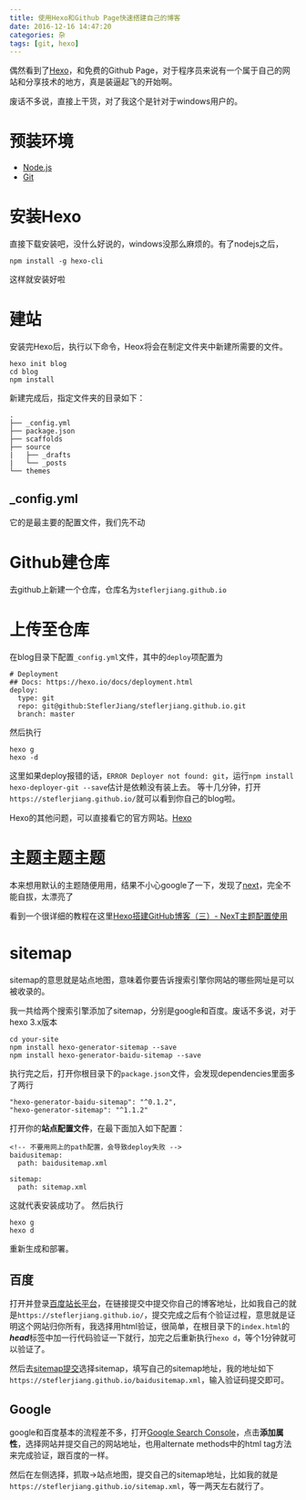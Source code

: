 ```yaml
---
title: 使用Hexo和Github Page快速搭建自己的博客
date: 2016-12-16 14:47:20
categories: 杂
tags: [git, hexo]
---
```

偶然看到了[Hexo](https://hexo.io/zh-cn/)，和免费的Github Page，对于程序员来说有一个属于自己的网站和分享技术的地方，真是装逼起飞的开始啊。

废话不多说，直接上干货，对了我这个是针对于windows用户的。
<!--more-->
# 预装环境
- [Node.js](http://nodejs.org/)
- [Git](http://git-scm.com/)

# 安装Hexo
直接下载安装吧，没什么好说的，windows没那么麻烦的。有了nodejs之后，
``` shell
npm install -g hexo-cli
```
这样就安装好啦

# 建站
安装完Hexo后，执行以下命令，Heox将会在制定文件夹中新建所需要的文件。
``` shell
hexo init blog
cd blog
npm install
```
新建完成后，指定文件夹的目录如下：
```
.
├── _config.yml
├── package.json
├── scaffolds
├── source
|   ├── _drafts
|   └── _posts
└── themes
```
## _config.yml
它的是最主要的配置文件，我们先不动

# Github建仓库
去github上新建一个仓库，仓库名为`steflerjiang.github.io`

# 上传至仓库
在blog目录下配置`_config.yml`文件，其中的`deploy`项配置为
```
# Deployment
## Docs: https://hexo.io/docs/deployment.html
deploy:
  type: git
  repo: git@github:SteflerJiang/steflerjiang.github.io.git
  branch: master
```

然后执行
```
hexo g
hexo -d
```
这里如果deploy报错的话，`ERROR Deployer not found: git`，运行`npm install hexo-deployer-git --save`估计是依赖没有装上去。
等十几分钟，打开`https://steflerjiang.github.io/`就可以看到你自己的blog啦。

Hexo的其他问题，可以直接看它的官方网站。[Hexo](https://hexo.io/zh-cn/)

# 主题主题主题
本来想用默认的主题随便用用，结果不小心google了一下，发现了[next](http://theme-next.iissnan.com/)，完全不能自拔，太漂亮了

看到一个很详细的教程在这里[Hexo搭建GitHub博客（三）- NexT主题配置使用](https://zhiho.github.io/2015/09/29/hexo-next/)

# sitemap
sitemap的意思就是站点地图，意味着你要告诉搜索引擎你网站的哪些网址是可以被收录的。

我一共给两个搜索引擎添加了sitemap，分别是google和百度。废话不多说，对于hexo 3.x版本
```
cd your-site
npm install hexo-generator-sitemap --save
npm install hexo-generator-baidu-sitemap --save
```
执行完之后，打开你根目录下的`package.json`文件，会发现dependencies里面多了两行
```
"hexo-generator-baidu-sitemap": "^0.1.2",
"hexo-generator-sitemap": "^1.1.2"
```
打开你的**站点配置文件**，在最下面加入如下配置：
```
<!-- 不要用网上的path配置，会导致deploy失败 -->
baidusitemap:
  path: baidusitemap.xml

sitemap:
  path: sitemap.xml
```

这就代表安装成功了。
然后执行
```
hexo g
hexo d
```
重新生成和部署。

## 百度
打开并登录[百度站长平台](http://zhanzhang.baidu.com/linksubmit/url)，在链接提交中提交你自己的博客地址，比如我自己的就是`https://steflerjiang.github.io/`，提交完成之后有个验证过程，意思就是证明这个网站归你所有，我选择用html验证，很简单，在根目录下的`index.html`的***head***标签中加一行代码验证一下就行，加完之后重新执行`hexo d`，等个1分钟就可以验证了。

然后去[sitemap提交](http://zhanzhang.baidu.com/linksubmit/index?tab=sitemap)选择sitemap，填写自己的sitemap地址，我的地址如下`https://steflerjiang.github.io/baidusitemap.xml`，输入验证码提交即可。

## Google
google和百度基本的流程差不多，打开[Google Search Console](https://www.google.com/webmasters/tools/home?hl=zh-CN)，点击**添加属性**，选择网站并提交自己的网站地址，也用alternate methods中的html tag方法来完成验证，跟百度的一样。

然后在左侧选择，抓取->站点地图，提交自己的sitemap地址，比如我的就是`https://steflerjiang.github.io/sitemap.xml`，等一两天左右就行了。
